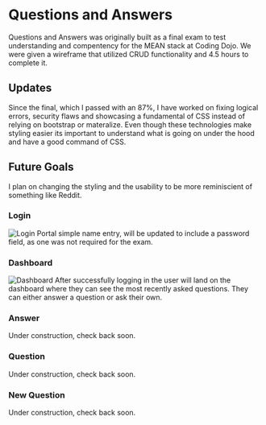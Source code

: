 # Questions and Answers

Questions and Answers was originally built as a final exam to test understanding and compentency for the MEAN stack at Coding Dojo. 
We were given a wireframe that utilized CRUD functionality and 4.5 hours to complete it. 

## Updates
Since the final, which I passed with an 87%, I have worked on fixing logical errors, security flaws and showcasing a fundamental of CSS instead of relying on bootstrap or materalize. Even though these technologies make styling easier its important to understand what is going on under the hood and have a good command of CSS. 

## Future Goals
I plan on changing the styling and the usability to be more reminiscient of something like Reddit. 

### Login
![Login Portal](./client/dist/assets/Login.png "Login portal")
simple name entry, will be updated to include a password field, as one was not required for the exam. 

### Dashboard
![Dashboard](./client/dist/assets/Dashboard.png "Dashboard")
After successfully logging in the user will land on the dashboard where they can see the most recently asked questions. They can either answer a question or ask their own. 

### Answer
Under construction, check back soon. 

### Question
Under construction, check back soon.

### New Question
Under construction, check back soon.